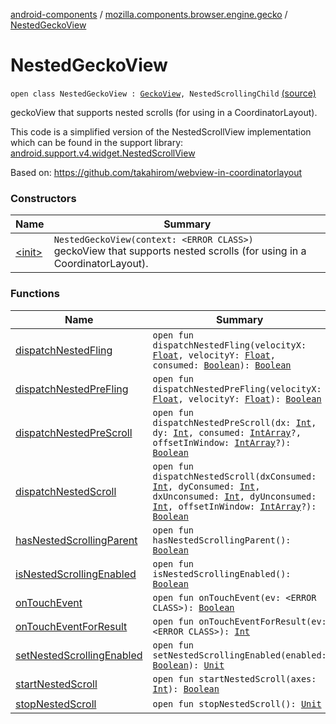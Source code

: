 [android-components](../../index.md) / [mozilla.components.browser.engine.gecko](../index.md) / [NestedGeckoView](./index.md)

# NestedGeckoView

`open class NestedGeckoView : `[`GeckoView`](https://mozilla.github.io/geckoview/javadoc/mozilla-central/org/mozilla/geckoview/GeckoView.html)`, NestedScrollingChild` [(source)](https://github.com/mozilla-mobile/android-components/blob/master/components/browser/engine-gecko-beta/src/main/java/mozilla/components/browser/engine/gecko/NestedGeckoView.kt#L27)

geckoView that supports nested scrolls (for using in a CoordinatorLayout).

This code is a simplified version of the NestedScrollView implementation
which can be found in the support library:
[android.support.v4.widget.NestedScrollView](#)

Based on:
https://github.com/takahirom/webview-in-coordinatorlayout

### Constructors

| Name | Summary |
|---|---|
| [&lt;init&gt;](-init-.md) | `NestedGeckoView(context: <ERROR CLASS>)`<br>geckoView that supports nested scrolls (for using in a CoordinatorLayout). |

### Functions

| Name | Summary |
|---|---|
| [dispatchNestedFling](dispatch-nested-fling.md) | `open fun dispatchNestedFling(velocityX: `[`Float`](https://kotlinlang.org/api/latest/jvm/stdlib/kotlin/-float/index.html)`, velocityY: `[`Float`](https://kotlinlang.org/api/latest/jvm/stdlib/kotlin/-float/index.html)`, consumed: `[`Boolean`](https://kotlinlang.org/api/latest/jvm/stdlib/kotlin/-boolean/index.html)`): `[`Boolean`](https://kotlinlang.org/api/latest/jvm/stdlib/kotlin/-boolean/index.html) |
| [dispatchNestedPreFling](dispatch-nested-pre-fling.md) | `open fun dispatchNestedPreFling(velocityX: `[`Float`](https://kotlinlang.org/api/latest/jvm/stdlib/kotlin/-float/index.html)`, velocityY: `[`Float`](https://kotlinlang.org/api/latest/jvm/stdlib/kotlin/-float/index.html)`): `[`Boolean`](https://kotlinlang.org/api/latest/jvm/stdlib/kotlin/-boolean/index.html) |
| [dispatchNestedPreScroll](dispatch-nested-pre-scroll.md) | `open fun dispatchNestedPreScroll(dx: `[`Int`](https://kotlinlang.org/api/latest/jvm/stdlib/kotlin/-int/index.html)`, dy: `[`Int`](https://kotlinlang.org/api/latest/jvm/stdlib/kotlin/-int/index.html)`, consumed: `[`IntArray`](https://kotlinlang.org/api/latest/jvm/stdlib/kotlin/-int-array/index.html)`?, offsetInWindow: `[`IntArray`](https://kotlinlang.org/api/latest/jvm/stdlib/kotlin/-int-array/index.html)`?): `[`Boolean`](https://kotlinlang.org/api/latest/jvm/stdlib/kotlin/-boolean/index.html) |
| [dispatchNestedScroll](dispatch-nested-scroll.md) | `open fun dispatchNestedScroll(dxConsumed: `[`Int`](https://kotlinlang.org/api/latest/jvm/stdlib/kotlin/-int/index.html)`, dyConsumed: `[`Int`](https://kotlinlang.org/api/latest/jvm/stdlib/kotlin/-int/index.html)`, dxUnconsumed: `[`Int`](https://kotlinlang.org/api/latest/jvm/stdlib/kotlin/-int/index.html)`, dyUnconsumed: `[`Int`](https://kotlinlang.org/api/latest/jvm/stdlib/kotlin/-int/index.html)`, offsetInWindow: `[`IntArray`](https://kotlinlang.org/api/latest/jvm/stdlib/kotlin/-int-array/index.html)`?): `[`Boolean`](https://kotlinlang.org/api/latest/jvm/stdlib/kotlin/-boolean/index.html) |
| [hasNestedScrollingParent](has-nested-scrolling-parent.md) | `open fun hasNestedScrollingParent(): `[`Boolean`](https://kotlinlang.org/api/latest/jvm/stdlib/kotlin/-boolean/index.html) |
| [isNestedScrollingEnabled](is-nested-scrolling-enabled.md) | `open fun isNestedScrollingEnabled(): `[`Boolean`](https://kotlinlang.org/api/latest/jvm/stdlib/kotlin/-boolean/index.html) |
| [onTouchEvent](on-touch-event.md) | `open fun onTouchEvent(ev: <ERROR CLASS>): `[`Boolean`](https://kotlinlang.org/api/latest/jvm/stdlib/kotlin/-boolean/index.html) |
| [onTouchEventForResult](on-touch-event-for-result.md) | `open fun onTouchEventForResult(ev: <ERROR CLASS>): `[`Int`](https://kotlinlang.org/api/latest/jvm/stdlib/kotlin/-int/index.html) |
| [setNestedScrollingEnabled](set-nested-scrolling-enabled.md) | `open fun setNestedScrollingEnabled(enabled: `[`Boolean`](https://kotlinlang.org/api/latest/jvm/stdlib/kotlin/-boolean/index.html)`): `[`Unit`](https://kotlinlang.org/api/latest/jvm/stdlib/kotlin/-unit/index.html) |
| [startNestedScroll](start-nested-scroll.md) | `open fun startNestedScroll(axes: `[`Int`](https://kotlinlang.org/api/latest/jvm/stdlib/kotlin/-int/index.html)`): `[`Boolean`](https://kotlinlang.org/api/latest/jvm/stdlib/kotlin/-boolean/index.html) |
| [stopNestedScroll](stop-nested-scroll.md) | `open fun stopNestedScroll(): `[`Unit`](https://kotlinlang.org/api/latest/jvm/stdlib/kotlin/-unit/index.html) |
